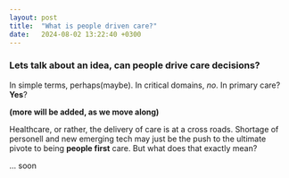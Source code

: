 ```yaml
---
layout: post
title:  "What is people driven care?"
date:   2024-08-02 13:22:40 +0300
---
```



### Lets talk about an idea, can people drive care decisions? 

In simple terms, perhaps(maybe). In critical domains, _no_. In primary care? __Yes__?

__(more will be added, as we move along)__


Healthcare, or rather, the delivery of care is at a cross roads. Shortage of personell and new emerging tech may just be the push to the ultimate pivote to being __people first__ care. But what does that exactly mean? 

... soon

    
